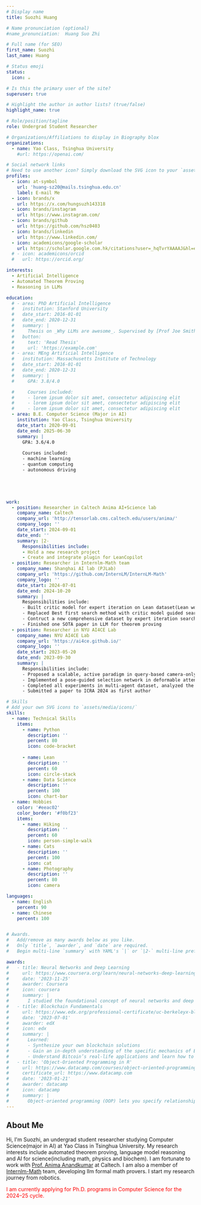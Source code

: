 ```yaml
---
# Display name
title: Suozhi Huang

# Name pronunciation (optional)
#name_pronunciation:  Huang Suo Zhi

# Full name (for SEO)
first_name: Suozhi
last_name: Huang

# Status emoji
status:
  icon: ☕️

# Is this the primary user of the site?
superuser: true

# Highlight the author in author lists? (true/false)
highlight_name: true

# Role/position/tagline
role: Undergrad Student Researcher

# Organizations/Affiliations to display in Biography blox
organizations:
  - name: Yao Class, Tsinghua University
    #url: https://openai.com/

# Social network links
# Need to use another icon? Simply download the SVG icon to your `assets/media/icons/` folder.
profiles:
  - icon: at-symbol
    url: 'huang-sz20@mails.tsinghua.edu.cn'
    label: E-mail Me
  - icon: brands/x
    url: https://x.com/hungsuzh143318
  - icon: brands/instagram
    url: https://www.instagram.com/
  - icon: brands/github
    url: https://github.com/hsz0403
  - icon: brands/linkedin
    url: https://www.linkedin.com/
  - icon: academicons/google-scholar
    url: https://scholar.google.com.hk/citations?user=_hqTvrYAAAAJ&hl=en
  # - icon: academicons/orcid
  #   url: https://orcid.org/

interests:
  - Artificial Intelligence
  - Automated Theorem Proving
  - Reasoning in LLMs

education:
  # - area: PhD Artificial Intelligence
  #   institution: Stanford University
  #   date_start: 2016-01-01
  #   date_end: 2020-12-31
  #   summary: |
  #     Thesis on _Why LLMs are awesome_. Supervised by [Prof Joe Smith](https://example.com). Presented papers at 5 IEEE conferences with the contributions being published in 2 Springer journals.
  #   button:
  #     text: 'Read Thesis'
  #     url: 'https://example.com'
  # - area: MEng Artificial Intelligence
  #   institution: Massachusetts Institute of Technology
  #   date_start: 2016-01-01
  #   date_end: 2020-12-31
  #   summary: |
  #     GPA: 3.8/4.0

  #     Courses included:
  #     - lorem ipsum dolor sit amet, consectetur adipiscing elit
  #     - lorem ipsum dolor sit amet, consectetur adipiscing elit
  #     - lorem ipsum dolor sit amet, consectetur adipiscing elit
  - area: B.E. Computer Science (Major in AI)
    institution: Yao Class, Tsinghua University
    date_start: 2020-09-01
    date_end: 2025-06-30
    summary: |
      GPA: 3.6/4.0
      
      Courses included:
      - machine learning
      - quantum computing
      - autonomous driving
      




work:
  - position: Researcher in Caltech Anima AI+Science lab
    company_name: Caltech
    company_url: 'http://tensorlab.cms.caltech.edu/users/anima/'
    company_logo: ''
    date_start: 2024-09-01
    date_end: ''
    summary: |2-
      Responsibilities include:
      - Hold a new research project
      - Create and integrate plugin for LeanCopilot
  - position: Researcher in Internlm-Math team
    company_name: Shanghai AI lab (PJLab)
    company_url: 'https://github.com/InternLM/InternLM-Math'
    company_logo: ''
    date_start: 2024-07-01
    date_end: 2024-10-20
    summary: |
      Responsibilities include:
      - Built critic model for expert iteration on Lean dataset(Lean workbook & Lean github)
      - Replaced Best first search method with critic model guided search in tactic selection
      - Contruct a new comprehensive dataset by expert iteration searching
      - Finished one SOTA paper in LLM for theorem proving
  - position: Researcher in NYU AI4CE Lab
    company_name: NYU AI4CE Lab
    company_url: 'https://ai4ce.github.io/'
    company_logo: ''
    date_start: 2023-05-20
    date_end: 2023-09-30
    summary: |
      Responsibilities include:
      - Proposed a scalable, active paradigm in query-based camera-only collaboration task, which reduced the cost in feature transfer
      - Implemented a pose-guided selection network in deformable attention in camera-based perception, which greatly reduced the number of BEV queries with effective selection
      - Completed all experiments in multi-agent dataset, analyzed the results, and improved scalability
      - Submitted a paper to ICRA 2024 as first author

# Skills
# Add your own SVG icons to `assets/media/icons/`
skills:
  - name: Technical Skills
    items:
      - name: Python
        description: ''
        percent: 80
        icon: code-bracket
      
      - name: Lean
        description: ''
        percent: 60
        icon: circle-stack
      - name: Data Science
        description: ''
        percent: 100
        icon: chart-bar
  - name: Hobbies
    color: '#eeac02'
    color_border: '#f0bf23'
    items:
      - name: Hiking
        description: ''
        percent: 60
        icon: person-simple-walk
      - name: Cats
        description: ''
        percent: 100
        icon: cat
      - name: Photography
        description: ''
        percent: 80
        icon: camera

languages:
  - name: English
    percent: 90
  - name: Chinese
    percent: 100


# Awards.
#   Add/remove as many awards below as you like.
#   Only `title`, `awarder`, and `date` are required.
#   Begin multi-line `summary` with YAML's `|` or `|2-` multi-line prefix and indent 2 spaces below.

awards:
#   - title: Neural Networks and Deep Learning
#     url: https://www.coursera.org/learn/neural-networks-deep-learning
#     date: '2023-11-25'
#     awarder: Coursera
#     icon: coursera
#     summary: |
#       I studied the foundational concept of neural networks and deep learning. By the end, I was familiar with the significant technological trends driving the rise of deep learning; build, train, and apply fully connected deep neural networks; implement efficient (vectorized) neural networks; identify key parameters in a neural network’s architecture; and apply deep learning to your own applications.
#   - title: Blockchain Fundamentals
#     url: https://www.edx.org/professional-certificate/uc-berkeleyx-blockchain-fundamentals
#     date: '2023-07-01'
#     awarder: edX
#     icon: edx
#     summary: |
#       Learned:
#       - Synthesize your own blockchain solutions
#       - Gain an in-depth understanding of the specific mechanics of Bitcoin
#       - Understand Bitcoin’s real-life applications and learn how to attack and destroy Bitcoin, Ethereum, smart contracts and Dapps, and alternatives to Bitcoin’s Proof-of-Work consensus algorithm
#   - title: 'Object-Oriented Programming in R'
#     url: https://www.datacamp.com/courses/object-oriented-programming-with-s3-and-r6-in-r
#     certificate_url: https://www.datacamp.com
#     date: '2023-01-21'
#     awarder: datacamp
#     icon: datacamp
#     summary: |
#       Object-oriented programming (OOP) lets you specify relationships between functions and the objects that they can act on, helping you manage complexity in your code. This is an intermediate level course, providing an introduction to OOP, using the S3 and R6 systems. S3 is a great day-to-day R programming tool that simplifies some of the functions that you write. R6 is especially useful for industry-specific analyses, working with web APIs, and building GUIs.
---
```


## About Me

Hi, I'm Suozhi, an undergrad student researcher studying Computer Science(major in AI) at Yao Class in Tsinghua University. My research interests include automated theorem proving, language model reasoning and AI for science(including math, physics and biochem). I am fortunate to work with [Prof. Anima Anandkumar](http://tensorlab.cms.caltech.edu/users/anima/) at Caltech. I am also a member of [Internlm-Math](https://github.com/InternLM/InternLM-Math) team, developing llm formal math provers. I start my research journey from robotics.

<font color=red>I am currently applying for Ph.D. programs in Computer Science for the 2024–25 cycle.</font>
